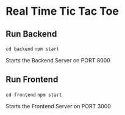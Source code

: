 # Real Time Tic Tac Toe

## Run Backend

`cd backend`
`npm start`

Starts the Backend Server on PORT 8000

## Run Frontend

`cd frontend`
`npm start`

Starts the Frontend Server on PORT 3000
